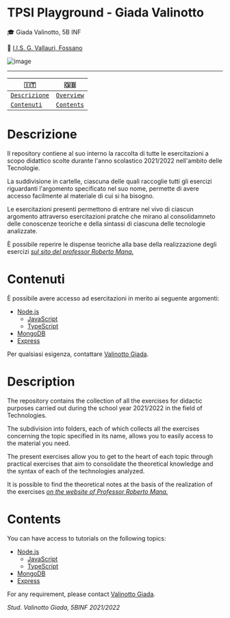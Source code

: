 # TPSI Playground - Giada Valinotto

:mortar_board: Giada Valinotto, 5B INF 

:school: [I.I.S. G. Vallauri, Fossano](http://www.vallauri.edu/public/ita/pagina.asp)


![image](https://user-images.githubusercontent.com/62563624/139274082-d3a35c5a-eb6f-47c7-97e1-40948ac97320.png)

--------------------------------------------------------

| :it:      | :uk: |
| ----------- | ----------- |
| [`Descrizione`](#Descrizione) |[`Overview`](#Overview)|
|[`Contenuti`](#Contenuti)| [`Contents`](#Contents) |

# Descrizione
<p> Il repository contiene al suo interno la raccolta di tutte le esercitazioni a scopo didattico scolte durante l'anno scolastico 2021/2022 nell'ambito delle Tecnologie. </p> 
<p>La suddivisione in cartelle, ciascuna delle quali raccoglie tutti gli esercizi riguardanti l'argomento specificato nel suo nome, permette di avere accesso facilmente al materiale di cui si ha bisogno. </p> 
<p> Le esercitazioni presenti permettono di entrare nel vivo di ciascun argomento attraverso esercitazioni pratche che mirano al consolidamneto delle conoscenze teoriche e della sintassi di ciascuna
delle tecnologie analizzate. </p>
<p> È possibile reperire le dispense teoriche alla base della realizzazione degli esercizi  <a href="http://robertomana.it/" target="_blank"> <i> sul sito del professor Roberto Mana. </i></a></p>

# Contenuti
<p> È possibile avere accesso ad esercitazioni in merito ai seguente argomenti: </p> 

- [Node.js](https://github.com/vallauri-ict/tpsi-playground-Giada-Valinotto-1/tree/main/Node.js)
    - [JavaScript](https://github.com/vallauri-ict/tpsi-playground-Giada-Valinotto-1/tree/main/Node.js/JavaScript)
    -  [TypeScript](https://github.com/vallauri-ict/tpsi-playground-Giada-Valinotto-1/tree/main/Node.js/TypeScript)
- [MongoDB](https://github.com/vallauri-ict/tpsi-playground-Giada-Valinotto-1/tree/main/MongoDB)
- [Express](https://github.com/vallauri-ict/tpsi-playground-Giada-Valinotto-1/tree/main/Express)

Per qualsiasi esigenza, contattare [Valinotto Giada](mailto:g.valinotto.0990@vallauri.edu?subject=[GitHub]%20TPSI%20Playground).

# Description
<p> The repository contains the collection of all the exercises for didactic purposes carried out during the school year 2021/2022 in the field of Technologies. </p>
<p> The subdivision into folders, each of which collects all the exercises concerning the topic specified in its name, allows you to easily access to the material you need. </p>
<p> The present exercises allow you to get to the heart of each topic through practical exercises that aim to consolidate the theoretical knowledge and the syntax of each
of the technologies analyzed. </p>
<p> It is possible to find the theoretical notes at the basis of the realization of the exercises <a href="http://robertomana.it/" target="_blank"> <i> on the website of Professor Roberto Mana. </i> </a> </p>

# Contents
<p> You can have access to tutorials on the following topics: </p>

- [Node.js](https://github.com/vallauri-ict/tpsi-playground-Giada-Valinotto-1/tree/main/Node.js)
    - [JavaScript](https://github.com/vallauri-ict/tpsi-playground-Giada-Valinotto-1/tree/main/Node.js/JavaScript)
    - [TypeScript](https://github.com/vallauri-ict/tpsi-playground-Giada-Valinotto-1/tree/main/Node.js/TypeScript)
- [MongoDB](https://github.com/vallauri-ict/tpsi-playground-Giada-Valinotto-1/tree/main/MongoDB)
- [Express](https://github.com/vallauri-ict/tpsi-playground-Giada-Valinotto-1/tree/main/Express)

For any requirement, please contact [Valinotto Giada](mailto:g.valinotto.0990@vallauri.edu?subject=[GitHub]%20TPSI%20Playground).

_Stud. Valinotto Giada, 5BINF 2021/2022_
